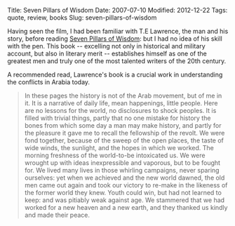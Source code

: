 Title: Seven Pillars of Wisdom
Date: 2007-07-10
Modified: 2012-12-22
Tags: quote, review, books
Slug: seven-pillars-of-wisdom

Having seen the film, I had been familiar with T.E Lawrence, the man and his story, before reading <a href="http://www.amazon.com/Seven-Pillars-Wisdom-T-E-Lawrence/dp/0385418957" >Seven Pillars of Wisdom</a>: but I had no idea of his skill with the pen. This book -- excelling not only in historical and military account, but also in literary merit -- establishes himself as one of the greatest men and truly one of the most talented writers of the 20th century.

A recommended read, Lawrence's book is a crucial work in understanding the conflicts in Arabia today.

<blockquote>In these pages the history is not of the Arab movement, but of me in it. It is a narrative of daily life, mean happenings, little people. Here are no lessons for the world, no disclosures to shock peoples. It is filled with trivial things, partly that no one mistake for history the bones from which some day a man may make history, and partly for the pleasure it gave me to recall the fellowship of the revolt. We were fond together, because of the sweep of the open places, the taste of wide winds, the sunlight, and the hopes in which we worked. The morning freshness of the world-to-be intoxicated us. We were wrought up with ideas inexpressible and vaporous, but to be fought for. We lived many lives in those whirling campaigns, never sparing ourselves: yet when we achieved and the new world dawned, the old men came out again and took our victory to re-make in the likeness of the former world they knew. Youth could win, but had not learned to keep: and was pitiably weak against age. We stammered that we had worked for a new heaven and a new earth, and they thanked us kindly and made their peace.</blockquote>
